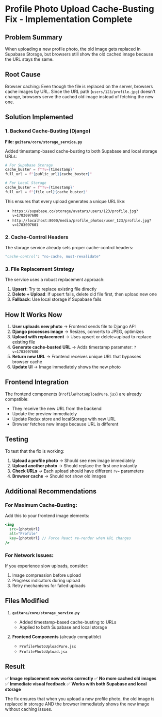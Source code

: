 # Profile Photo Upload Cache-Busting Fix - Implementation Complete

## Problem Summary

When uploading a new profile photo, the old image gets replaced in Supabase Storage, but browsers still show the old cached image because the URL stays the same.

## Root Cause

Browser caching: Even though the file is replaced on the server, browsers cache images by URL. Since the URL path (`users/123/profile.jpg`) doesn't change, browsers serve the cached old image instead of fetching the new one.

## Solution Implemented

### 1. Backend Cache-Busting (Django)

**File: `guitara/core/storage_service.py`**

Added timestamp-based cache-busting to both Supabase and local storage URLs:

```python
# For Supabase Storage
cache_buster = f"?v={timestamp}"
full_url = f"{public_url}{cache_buster}"

# For Local Storage
cache_buster = f"?v={timestamp}"
full_url = f"{file_url}{cache_buster}"
```

This ensures that every upload generates a unique URL like:

- `https://supabase.co/storage/avatars/users/123/profile.jpg?v=1703097600`
- `http://localhost:8000/media/profile_photos/user_123/profile.jpg?v=1703097601`

### 2. Cache-Control Headers

The storage service already sets proper cache-control headers:

```python
"cache-control": "no-cache, must-revalidate"
```

### 3. File Replacement Strategy

The service uses a robust replacement approach:

1. **Upsert**: Try to replace existing file directly
2. **Delete + Upload**: If upsert fails, delete old file first, then upload new one
3. **Fallback**: Use local storage if Supabase fails

## How It Works Now

1. **User uploads new photo** → Frontend sends file to Django API
2. **Django processes image** → Resizes, converts to JPEG, optimizes
3. **Upload with replacement** → Uses upsert or delete+upload to replace existing file
4. **Generate cache-busted URL** → Adds timestamp parameter: `?v=1703097600`
5. **Return new URL** → Frontend receives unique URL that bypasses browser cache
6. **Update UI** → Image immediately shows the new photo

## Frontend Integration

The frontend components (`ProfilePhotoUploadPure.jsx`) are already compatible:

- They receive the new URL from the backend
- Update the preview immediately
- Update Redux store and localStorage with new URL
- Browser fetches new image because URL is different

## Testing

To test that the fix is working:

1. **Upload a profile photo** → Should see new image immediately
2. **Upload another photo** → Should replace the first one instantly
3. **Check URLs** → Each upload should have different `?v=` parameters
4. **Browser cache** → Should not show old images

## Additional Recommendations

### For Maximum Cache-Busting:

Add this to your frontend image elements:

```jsx
<img
  src={photoUrl}
  alt="Profile"
  key={photoUrl} // Force React re-render when URL changes
/>
```

### For Network Issues:

If you experience slow uploads, consider:

1. Image compression before upload
2. Progress indicators during upload
3. Retry mechanisms for failed uploads

## Files Modified

1. **`guitara/core/storage_service.py`**

   - Added timestamp-based cache-busting to URLs
   - Applied to both Supabase and local storage

2. **Frontend Components** (already compatible)
   - `ProfilePhotoUploadPure.jsx`
   - `ProfilePhotoUpload.jsx`

## Result

✅ **Image replacement now works correctly**
✅ **No more cached old images**  
✅ **Immediate visual feedback**
✅ **Works with both Supabase and local storage**

The fix ensures that when you upload a new profile photo, the old image is replaced in storage AND the browser immediately shows the new image without caching issues.
